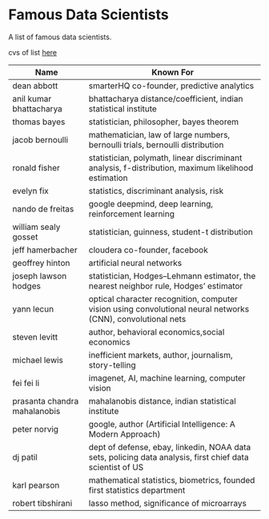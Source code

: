 # Famous Data Scientists
A list of famous data scientists.

cvs of list [here](./data_scientists.csv)


| Name | Known For |
| ---- | --------- |
| dean abbott | smarterHQ co-founder, predictive analytics |
| anil kumar bhattacharya | bhattacharya distance/coefficient, indian statistical institute |
| thomas bayes | statistician, philosopher, bayes theorem |
| jacob bernoulli | mathematician, law of large numbers, bernoulli trials, bernoulli distribution |
| ronald fisher | statistician, polymath, linear discriminant analysis, f-distribution, maximum likelihood estimation |
| evelyn fix | statistics, discriminant analysis, risk |
| nando de freitas | google deepmind, deep learning, reinforcement learning |
| william sealy gosset | statistician, guinness, student-t distribution |
| jeff hamerbacher | cloudera co-founder, facebook |
| geoffrey hinton | artificial neural networks |
| joseph lawson hodges | statistician,  Hodges–Lehmann estimator, the nearest neighbor rule, Hodges’ estimator |
| yann lecun | optical character recognition, computer vision using convolutional neural networks (CNN), convolutional nets |
| steven levitt | author, behavioral economics,social economics |
| michael lewis |inefficient markets, author, journalism, story-telling |
| fei fei li | imagenet, AI, machine learning, computer vision |
| prasanta chandra mahalanobis | mahalanobis distance, indian statistical institute |
| peter norvig | google, author (Artificial Intelligence: A Modern Approach) |
| dj patil | dept of defense, ebay, linkedin, NOAA data sets, policing data analysis, first chief data scientist of US |
| karl pearson | mathematical statistics, biometrics, founded first statistics department |
| robert tibshirani | lasso method, significance of microarrays |
